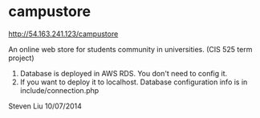 campustore
==========
http://54.163.241.123/campustore

An online web store for students community in universities. (CIS 525 term project)
1. Database is deployed in AWS RDS. You don't need to config it.
2. If you want to deploy it to localhost. Database configuration info is in include/connection.php

Steven Liu
10/07/2014
